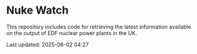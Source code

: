 # Nuke Watch

This repository includes code for retrieving the latest information available on the output of EDF nuclear power plants in the UK.

Last updated: 2025-06-02 04:27
